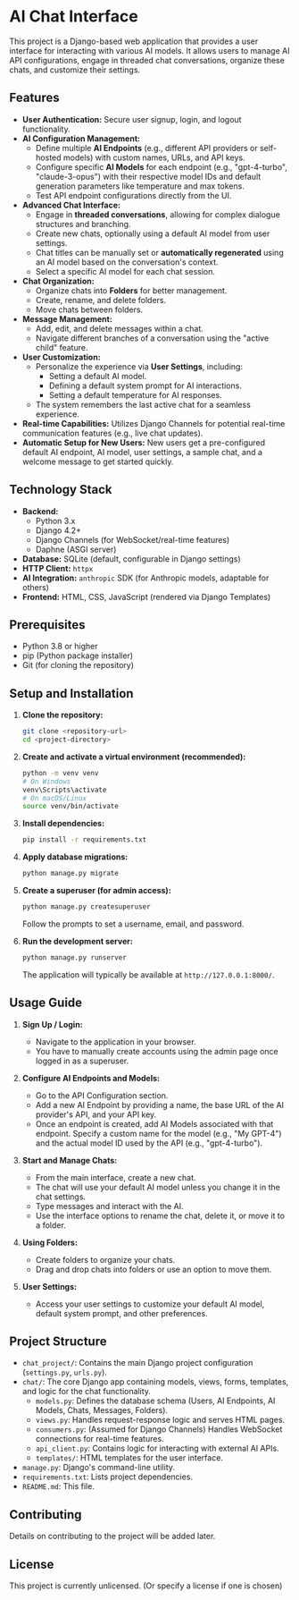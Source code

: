# AI Chat Interface

This project is a Django-based web application that provides a user interface for interacting with various AI models. It allows users to manage AI API configurations, engage in threaded chat conversations, organize these chats, and customize their settings.

## Features

*   **User Authentication:** Secure user signup, login, and logout functionality.
*   **AI Configuration Management:**
    *   Define multiple **AI Endpoints** (e.g., different API providers or self-hosted models) with custom names, URLs, and API keys.
    *   Configure specific **AI Models** for each endpoint (e.g., "gpt-4-turbo", "claude-3-opus") with their respective model IDs and default generation parameters like temperature and max tokens.
    *   Test API endpoint configurations directly from the UI.
*   **Advanced Chat Interface:**
    *   Engage in **threaded conversations**, allowing for complex dialogue structures and branching.
    *   Create new chats, optionally using a default AI model from user settings.
    *   Chat titles can be manually set or **automatically regenerated** using an AI model based on the conversation's context.
    *   Select a specific AI model for each chat session.
*   **Chat Organization:**
    *   Organize chats into **Folders** for better management.
    *   Create, rename, and delete folders.
    *   Move chats between folders.
*   **Message Management:**
    *   Add, edit, and delete messages within a chat.
    *   Navigate different branches of a conversation using the "active child" feature.
*   **User Customization:**
    *   Personalize the experience via **User Settings**, including:
        *   Setting a default AI model.
        *   Defining a default system prompt for AI interactions.
        *   Setting a default temperature for AI responses.
    *   The system remembers the last active chat for a seamless experience.
*   **Real-time Capabilities:** Utilizes Django Channels for potential real-time communication features (e.g., live chat updates).
*   **Automatic Setup for New Users:** New users get a pre-configured default AI endpoint, AI model, user settings, a sample chat, and a welcome message to get started quickly.

## Technology Stack

*   **Backend:**
    *   Python 3.x
    *   Django 4.2+
    *   Django Channels (for WebSocket/real-time features)
    *   Daphne (ASGI server)
*   **Database:** SQLite (default, configurable in Django settings)
*   **HTTP Client:** `httpx`
*   **AI Integration:** `anthropic` SDK (for Anthropic models, adaptable for others)
*   **Frontend:** HTML, CSS, JavaScript (rendered via Django Templates)

## Prerequisites

*   Python 3.8 or higher
*   pip (Python package installer)
*   Git (for cloning the repository)

## Setup and Installation

1.  **Clone the repository:**
    ```bash
    git clone <repository-url>
    cd <project-directory>
    ```

2.  **Create and activate a virtual environment (recommended):**
    ```bash
    python -m venv venv
    # On Windows
    venv\Scripts\activate
    # On macOS/Linux
    source venv/bin/activate
    ```

3.  **Install dependencies:**
    ```bash
    pip install -r requirements.txt
    ```

4.  **Apply database migrations:**
    ```bash
    python manage.py migrate
    ```

5.  **Create a superuser (for admin access):**
    ```bash
    python manage.py createsuperuser
    ```
    Follow the prompts to set a username, email, and password.

6.  **Run the development server:**
    ```bash
    python manage.py runserver
    ```
    The application will typically be available at `http://127.0.0.1:8000/`.

## Usage Guide

1.  **Sign Up / Login:**
    *   Navigate to the application in your browser.
    *   You have to manually create accounts using the admin page once logged in as a superuser.

2.  **Configure AI Endpoints and Models:**
    *   Go to the API Configuration section.
    *   Add a new AI Endpoint by providing a name, the base URL of the AI provider's API, and your API key.
    *   Once an endpoint is created, add AI Models associated with that endpoint. Specify a custom name for the model (e.g., "My GPT-4") and the actual model ID used by the API (e.g., "gpt-4-turbo").

3.  **Start and Manage Chats:**
    *   From the main interface, create a new chat.
    *   The chat will use your default AI model unless you change it in the chat settings.
    *   Type messages and interact with the AI.
    *   Use the interface options to rename the chat, delete it, or move it to a folder.

4.  **Using Folders:**
    *   Create folders to organize your chats.
    *   Drag and drop chats into folders or use an option to move them.

5.  **User Settings:**
    *   Access your user settings to customize your default AI model, default system prompt, and other preferences.

## Project Structure

*   `chat_project/`: Contains the main Django project configuration (`settings.py`, `urls.py`).
*   `chat/`: The core Django app containing models, views, forms, templates, and logic for the chat functionality.
    *   `models.py`: Defines the database schema (Users, AI Endpoints, AI Models, Chats, Messages, Folders).
    *   `views.py`: Handles request-response logic and serves HTML pages.
    *   `consumers.py`: (Assumed for Django Channels) Handles WebSocket connections for real-time features.
    *   `api_client.py`: Contains logic for interacting with external AI APIs.
    *   `templates/`: HTML templates for the user interface.
*   `manage.py`: Django's command-line utility.
*   `requirements.txt`: Lists project dependencies.
*   `README.md`: This file.

## Contributing

Details on contributing to the project will be added later.

## License

This project is currently unlicensed. (Or specify a license if one is chosen)
